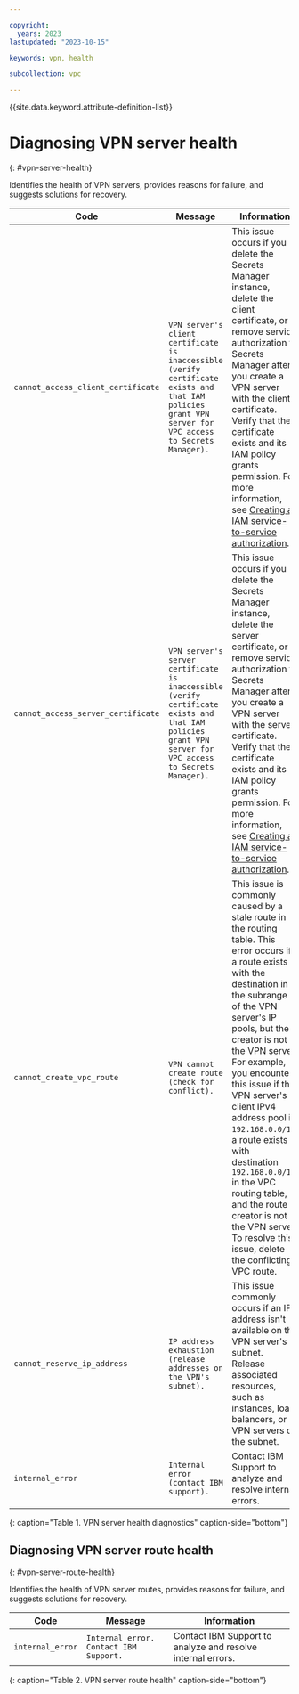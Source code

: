```yaml
---

copyright:
  years: 2023
lastupdated: "2023-10-15"

keywords: vpn, health

subcollection: vpc

---
```


{{site.data.keyword.attribute-definition-list}}

# Diagnosing VPN server health
{: #vpn-server-health}

Identifies the health of VPN servers, provides reasons for failure, and suggests solutions for recovery.

| Code | Message | Information |
| -------------- | ---------- | ------------ |
| `cannot_access_client_certificate`       | `VPN server's client certificate is inaccessible (verify certificate exists and that IAM policies grant VPN server for VPC access to Secrets Manager).`     |  This issue occurs if you delete the Secrets Manager instance, delete the client certificate, or remove service authorization to Secrets Manager after you create a VPN server with the client certificate. Verify that the certificate exists and its IAM policy grants permission. For more information, see [Creating an IAM service-to-service authorization](/docs/vpc?topic=vpc-client-to-site-authentication#creating-iam-service-to-service).   |
| `cannot_access_server_certificate`       | `VPN server's server certificate is inaccessible (verify certificate exists and that IAM policies grant VPN server for VPC access to Secrets Manager).`       |  This issue occurs if you delete the Secrets Manager instance, delete the server certificate, or remove service authorization to Secrets Manager after you create a VPN server with the server certificate. Verify that the certificate exists and its IAM policy grants permission. For more information, see [Creating an IAM service-to-service authorization](/docs/vpc?topic=vpc-client-to-site-authentication#creating-iam-service-to-service).    |
| `cannot_create_vpc_route`                |  `VPN cannot create route (check for conflict).`  |  This issue is commonly caused by a stale route in the routing table. This error occurs if a route exists with the destination in the subrange of the VPN server's IP pools, but the creator is not the VPN server. For example, you encounter this issue if the VPN server's client IPv4 address pool is `192.168.0.0/16`, a route exists with destination `192.168.0.0/17` in the VPC routing table, and the route creator is not the VPN server. To resolve this issue, delete the conflicting VPC route. |
| `cannot_reserve_ip_address`              | `IP address exhaustion (release addresses on the VPN's subnet).`                                                                             | This issue commonly occurs if an IP address isn't available on the VPN server's subnet. Release associated resources, such as instances, load balancers, or VPN servers on the subnet.       |
| `internal_error` | `Internal error (contact IBM support).` | Contact IBM Support to analyze and resolve internal errors. |
{: caption="Table 1. VPN server health diagnostics" caption-side="bottom"}

## Diagnosing VPN server route health
{: #vpn-server-route-health}

Identifies the health of VPN server routes, provides reasons for failure, and suggests solutions for recovery.

| Code | Message  | Information |
| ---- | ------------ | ---------------- |
| `internal_error` | `Internal error. Contact IBM Support.` | Contact IBM Support to analyze and resolve internal errors. |
{: caption="Table 2. VPN server route health" caption-side="bottom"}

